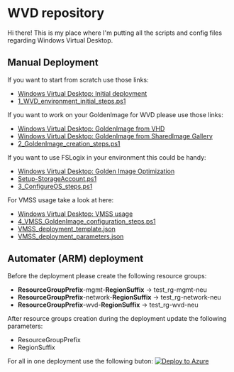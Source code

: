 # WVD repository
Hi there!
This is my place where I'm putting all the scripts and config files regarding Windows Virtual Desktop.

## Manual Deployment
If you want to start from scratch use those links:
- [Windows Virtual Desktop: Initial deployment](https://www.azureblog.pl/2020/09/19/windows-virtual-desktop-deployment-1-5/)
- [1_WVD_environment_initial_steps.ps1](https://github.com/przybylskirobert/WVD/blob/master/1_WVD_environment_initial_steps.ps1) 

If you want to work on your GoldenImage for WVD please use those links:
- [Windows Virtual Desktop: GoldenImage from VHD
](https://www.azureblog.pl/2020/10/07/windows-virtual-desktop-deployment-2-5/) 
- [Windows Virtual Desktop: GoldenImage from SharedImage Gallery
](https://www.azureblog.pl/2020/10/09/windows-virtual-desktop-deployment-3-5/)
- [2_GoldenImage_creation_steps.ps1](https://github.com/przybylskirobert/WVD/blob/master/2_GoldenImage_creation_steps.ps1) 

If you want to use FSLogix in your environment this could be handy: 
- [Windows Virtual Desktop: Golden Image Optimization
](https://www.azureblog.pl/2020/11/15/windows-virtual-desktop-deployment-4-5/)
- [Setup-StorageAccount.ps1](https://github.com/przybylskirobert/WVD/blob/master/Setup-StorageAccount.ps1)
- [3_ConfigureOS_steps.ps1](https://github.com/przybylskirobert/WVD/blob/master/3_ConfigureOS_steps.ps1)

For VMSS usage take a look at here:
- [Windows Virtual Desktop: VMSS usage
](https://www.azureblog.pl/2020/12/17/windows-virtual-desktop-deployment-5-5/)
- [4_VMSS_GoldenImage_configuration_steps.ps1](https://github.com/przybylskirobert/WVD/blob/master/4_VMSS_GoldenImage_configuration_steps.ps1)
- [VMSS_deployment_template.json](https://github.com/przybylskirobert/WVD/blob/master/VMSS_deployment_template.json)
- [VMSS_deployment_parameters.json](https://github.com/przybylskirobert/WVD/blob/master/VMSS_deployment_parameters.json)

## Automater (ARM) deployment 

Before the deployment please create the following resource groups:
- **ResourceGroupPrefix**-mgmt-**RegionSuffix** -> test_rg-mgmt-neu
- **ResourceGroupPrefix**-network-**RegionSuffix** -> test_rg-network-neu
- **ResourceGroupPrefix**-wvd-**RegionSuffix** -> test_rg-wvd-neu

After resource groups creation during the deployment update the following parameters:
- ResourceGroupPrefix
- RegionSuffix

For all in one deployment use the following buton:
[![Deploy to Azure](https://aka.ms/deploytoazurebutton)](https://portal.azure.com/#create/Microsoft.Template/uri/https%3A%2F%2Fraw.githubusercontent.com%2Fprzybylskirobert%2FWVD%2Fmaster%2FWVD_core_components.json)



